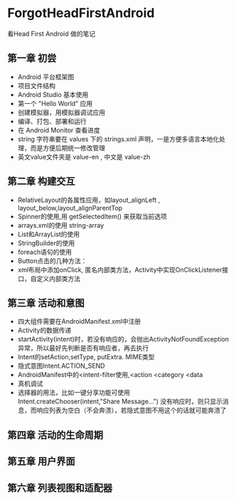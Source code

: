 # ForgotHeadFirstAndroid
看Head First Android 做的笔记
<br>
## 第一章 初尝
- Android 平台框架图
- 项目文件结构
- Android Studio 基本使用
- 第一个 "Hello World" 应用
- 创建模拟器，用模拟器调试应用
- 编译、打包、部署和运行
- 在 Android Monitor 查看进度
- string 字符串要在 values 下的 strings.xml 声明，一是方便多语言本地化处理，而是方便后期统一修改管理
- 英文value文件夹是 value-en , 中文是 value-zh
## 第二章 构建交互
- RelativeLayout的各属性应用，如layout_alignLeft , layout_below,layout_alignParentTop
- Spinner的使用,用 getSelectedItem() 来获取当前选项
- arrays.xml的使用  string-array
- List和ArrayList的使用
- StringBuilder的使用
- foreach语句的使用
- Button点击的几种方法：
- xml布局中添加onClick, 匿名内部类方法，Activity中实现OnClickListener接口，自定义内部类方法

## 第三章 活动和意图
- 四大组件需要在AndroidManifest.xml中注册
- Activity的数据传递
- startActivity(intent)时，若没有响应的，会抛出ActivityNotFoundException异常，所以最好先判断是否有响应者，再去执行
- Intent的setAction,setType, putExtra.  MIME类型
- 隐式意图Intent.ACTION_SEND
- AndroidManifest中的<intent-filter使用,<action  <category  <data
- 真机调试
- 选择器的用法，比如一键分享功能可使用 Intent.createChooser(intent,"Share Message...")
没有响应时，则只显示消息，而响应列表为空白（不会奔溃），若隐式意图不用这个的话就可能奔溃了
## 第四章 活动的生命周期

## 第五章 用户界面

## 第六章 列表视图和适配器

